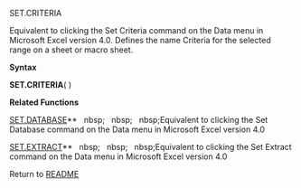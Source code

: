 SET.CRITERIA

Equivalent to clicking the Set Criteria command on the Data menu in
Microsoft Excel version 4.0. Defines the name Criteria for the selected
range on a sheet or macro sheet.

**Syntax**

**SET.CRITERIA**( )

**Related Functions**

[SET.DATABASE](SET.DATABASE.md)**&nbsp;&nbsp;&nbsp;nbsp;&nbsp;&nbsp;&nbsp;nbsp;&nbsp;&nbsp;&nbsp;nbsp;Equivalent to clicking the Set Database
command on the Data menu in Microsoft Excel version 4.0

[SET.EXTRACT](SET.EXTRACT.md)**&nbsp;&nbsp;&nbsp;nbsp;&nbsp;&nbsp;&nbsp;nbsp;&nbsp;&nbsp;&nbsp;nbsp;Equivalent to clicking the Set Extract
command on the Data menu in Microsoft Excel version 4.0



Return to [README](README.md)

